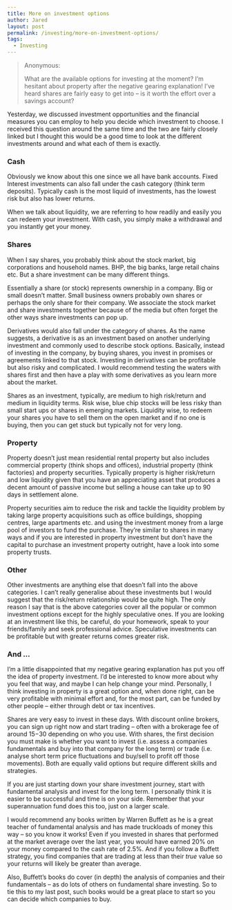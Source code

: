 ```yaml
---
title: More on investment options
author: Jared
layout: post
permalink: /investing/more-on-investment-options/
tags:
  - Investing
---
```

> Anonymous:
> 
> What are the available options for investing at the moment? I’m hesitant about property after the negative gearing explanation! I’ve heard shares are fairly easy to get into &#8211; is it worth the effort over a savings account?

Yesterday, we discussed investment opportunities and the financial measures you can employ to help you decide which investment to choose. I received this question around the same time and the two are fairly closely linked but I thought this would be a good time to look at the different investments around and what each of them is exactly.

### Cash

Obviously we know about this one since we all have bank accounts. Fixed Interest investments can also fall under the cash category (think term deposits). Typically cash is the most liquid of investments, has the lowest risk but also has lower returns.

When we talk about liquidity, we are referring to how readily and easily you can redeem your investment. With cash, you simply make a withdrawal and you instantly get your money.

### Shares

When I say shares, you probably think about the stock market, big corporations and household names. BHP, the big banks, large retail chains etc. But a share investment can be many different things.

Essentially a share (or stock) represents ownership in a company. Big or small doesn’t matter. Small business owners probably own shares or perhaps the only share for their company. We associate the stock market and share investments together because of the media but often forget the other ways share investments can pop up.

Derivatives would also fall under the category of shares. As the name suggests, a derivative is as an investment based on another underlying investment and commonly used to describe stock options. Basically, instead of investing in the company, by buying shares, you invest in promises or agreements linked to that stock. Investing in derivatives can be profitable but also risky and complicated. I would recommend testing the waters with shares first and then have a play with some derivatives as you learn more about the market.

Shares as an investment, typically, are medium to high risk/return and medium in liquidity terms. Risk wise, blue chip stocks will be less risky than small start ups or shares in emerging markets. Liquidity wise, to redeem your shares you have to sell them on the open market and if no one is buying, then you can get stuck but typically not for very long.

### Property

Property doesn’t just mean residential rental property but also includes commercial property (think shops and offices), industrial property (think factories) and property securities. Typically property is higher risk/return and low liquidity given that you have an appreciating asset that produces a decent amount of passive income but selling a house can take up to 90 days in settlement alone.

Property securities aim to reduce the risk and tackle the liquidity problem by taking large property acquisitions such as office buildings, shopping centres, large apartments etc. and using the investment money from a large pool of investors to fund the purchase. They’re similar to shares in many ways and if you are interested in property investment but don’t have the capital to purchase an investment property outright, have a look into some property trusts.

### Other

Other investments are anything else that doesn’t fall into the above categories. I can’t really generalise about these investments but I would suggest that the risk/return relationship would be quite high. The only reason I say that is the above categories cover all the popular or common investment options except for the highly speculative ones. If you are looking at an investment like this, be careful, do your homework, speak to your friends/family and seek professional advice. Speculative investments can be profitable but with greater returns comes greater risk.

### And …

I’m a little disappointed that my negative gearing explanation has put you off the idea of property investment. I’d be interested to know more about why you feel that way, and maybe I can help change your mind. Personally, I think investing in property is a great option and, when done right, can be very profitable with minimal effort and, for the most part, can be funded by other people &#8211; either through debt or tax incentives.

Shares are very easy to invest in these days. With discount online brokers, you can sign up right now and start trading &#8211; often with a brokerage fee of around $15-$30 depending on who you use. With shares, the first decision you must make is whether you want to invest (i.e. assess a companies fundamentals and buy into that company for the long term) or trade (i.e. analyse short term price fluctuations and buy/sell to profit off those movements). Both are equally valid options but require different skills and strategies.

If you are just starting down your share investment journey, start with fundamental analysis and invest for the long term. I personally think it is easier to be successful and time is on your side. Remember that your superannuation fund does this too, just on a larger scale.

I would recommend any books written by Warren Buffett as he is a great teacher of fundamental analysis and has made truckloads of money this way &#8211; so you know it works! Even if you invested in shares that performed at the market average over the last year, you would have earned 20% on your money compared to the cash rate of 2.5%. And if you follow a Buffett strategy, you find companies that are trading at less than their *true* value so your returns will likely be greater than average.

Also, Buffett’s books do cover (in depth) the analysis of companies and their fundamentals &#8211; as do lots of others on fundamental share investing. So to tie this to my last post, such books would be a great place to start so you can decide which companies to buy.
